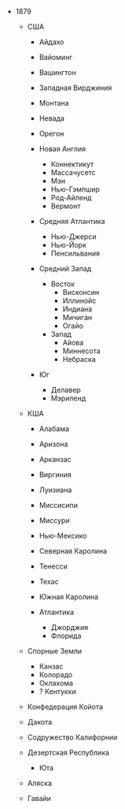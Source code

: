 *   1879
    *   США
        *   Айдахо
        *   Вайоминг
        *   Вашингтон
        *   Западная Вирджиния
        *   Монтана
        *   Невада
        *   Орегон

        *   Новая Англия
            *   Коннектикут
            *   Массачусетс
            *   Мэн
            *   Нью-Гэмпшир
            *   Род-Айленд
            *   Вермонт
        *   Средняя Атлантика
            *   Нью-Джерси
            *   Нью-Йорк
            *   Пенсильвания
        *   Средний Запад
            *   Восток
                *   Висконсин
                *   Иллинойс
                *   Индиана
                *   Мичиган
                *   Огайо
            *   Запад
                *   Айова
                *   Миннесота
                *   Небраска
        *   Юг
            *   Делавер
            *   Мэриленд

    *   КША
        *   Алабама
        *   Аризона
        *   Арканзас
        *   Виргиния
        *   Луизиана
        *   Миссисипи
        *   Миссури
        *   Нью-Мексико
        *   Северная Каролина
        *   Тенесси
        *   Техас
        *   Южная Каролина

        *   Атлантика
            *   Джорджия
            *   Флорида
    *   Спорные Земли
        *   Канзас
        *   Колорадо
        *   Оклахома
        *   ?   Кентукки
    *   Конфедерация Койота
    *   Дакота
    *   Содружество Калифорнии
    *   Дезертская Республика
        *   Юта
    *   Аляска
    *   Гавайи

